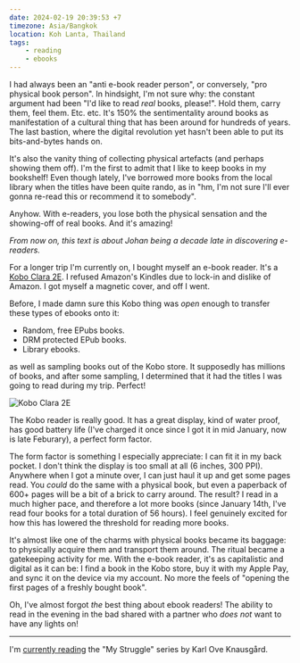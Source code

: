 ```yaml
---
date: 2024-02-19 20:39:53 +7
timezone: Asia/Bangkok
location: Koh Lanta, Thailand
tags:
    - reading
    - ebooks
---
```


I had always been an "anti e-book reader person", or conversely, "pro physical book person". In
hindsight, I'm not sure why: the constant argument had been "I'd like to read _real_ books,
please!". Hold them, carry them, feel them. Etc. etc. It's 150% the sentimentality around books as
manifestation of a cultural thing that has been around for hundreds of years. The last bastion,
where the digital revolution yet hasn't been able to put its bits-and-bytes hands on.

It's also the vanity thing of collecting physical artefacts (and perhaps showing them off). I'm the
first to admit that I like to keep books in my bookshelf! Even though lately, I've borrowed more
books from the local library when the titles have been quite rando, as in "hm, I'm not sure I'll
ever gonna re-read this or recommend it to somebody".

Anyhow. With e-readers, you lose both the physical sensation and the showing-off of real books. And
it's amazing!

_From now on, this text is about Johan being a decade late in discovering e-readers._

For a longer trip I'm currently on, I bought myself an e-book reader. It's a
[Kobo Clara 2E](https://eu.kobobooks.com/sv/products/kobo-clara-2e). I refused Amazon's Kindles due
to lock-in and dislike of Amazon. I got myself a magnetic cover, and off I went.

Before, I made damn sure this Kobo thing was _open_ enough to transfer these types of ebooks onto
it:

- Random, free EPubs books.
- DRM protected EPub books.
- Library ebooks.

as well as sampling books out of the Kobo store. It supposedly has millions of books, and after some
sampling, I determined that it had the titles I was going to read during my trip. Perfect!

![Kobo Clara 2E](https://eu.kobobooks.com/cdn/shop/products/B_UK-ANZ-Device_Angled_1080x1080_17130470-23c2-498c-be24-8e5429a7f784_962x962.jpg?v=1691690100)

The Kobo reader is really good. It has a great display, kind of water proof, has good battery life
(I've charged it once since I got it in mid January, now is late Feburary), a perfect form factor.

The form factor is something I especially appreciate: I can fit it in my back pocket. I don't think
the display is too small at all (6 inches, 300 PPI). Anywhere when I got a minute over, I can just
haul it up and get some pages read. You _could_ do the same with a physical book, but even a
paperback of 600+ pages will be a bit of a brick to carry around. The result? I read in a much
higher pace, and therefore a lot more books (since January 14th, I've read four books for a total
duration of 56 hours). I feel genuinely excited for how this has lowered the threshold for reading
more books.

It's almost like one of the charms with physical books became its baggage: to physically acquire
them and transport them around. The ritual became a gatekeeping activity for me. With the e-book
reader, it's as capitalistic and digital as it can be: I find a book in the Kobo store, buy it with
my Apple Pay, and sync it on the device via my account. No more the feels of "opening the first
pages of a freshly bought book".

Oh, I've almost forgot _the_ best thing about ebook readers! The ability to read in the evening in
the bad shared with a partner who _does not_ want to have any lights on!

---

I'm [currently reading](/reading) the "My Struggle" series by Karl Ove Knausgård.
